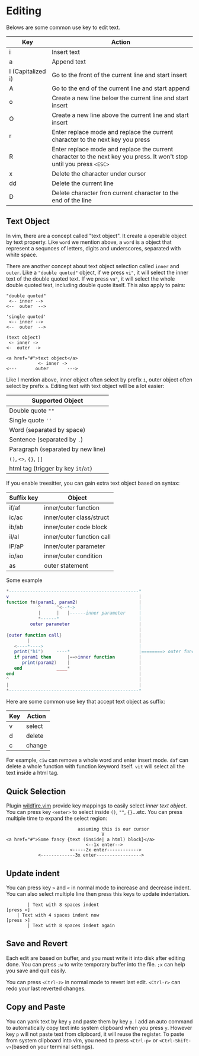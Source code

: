 # Editing

Belows are some common use key to edit text.

| Key               | Action                                                                                                                |
|-------------------|-----------------------------------------------------------------------------------------------------------------------|
| i                 | Insert text                                                                                                           |
| a                 | Append text                                                                                                           |
| I (Capitalized i) | Go to the front of the current line and start insert                                                                  |
| A                 | Go to the end of the current line and start append                                                                    |
| o                 | Create a new line below the current line and start insert                                                             |
| O                 | Create a new line above the current line and start insert                                                             |
| r                 | Enter replace mode and replace the current character to the next key you press                                        |
| R                 | Enter replace mode and replace the current character to the next key you press. It won't stop until you press `<ESC>` |
| x                 | Delete the character under cursor                                                                                     |
| dd                | Delete the current line                                                                                               |
| D                 | Delete character fron current character to the end of the line                                                        |

## Text Object

In vim, there are a concept called "text object". It create a operable object by text property. Like `word` we mention above, a `word` is
a object that represent a sequnces of letters, digits and underscores, separated with white space.

There are another concept about text object selection called `inner` and `outer`. Like a `"double quoted"` object, if we press
`vi"`, it will select the inner text of the double quoted text. If we press `va"`, it will select the whole double quoted text,
including double quote itself. This also apply to pairs:

```text
"double quoted"
 <-- inner -->
<--  outer  -->

'single quoted'
 <-- inner -->
<--  outer  -->

(text object)
 <- inner ->
<-  outer  ->

<a href="#">text object</a>
            <- inner ->
<---       outer       --->
```

Like I mention above, inner object often select by prefix `i`, outer object often select by prefix `a`.
Editing text with text object will be a lot easier:

| Supported Object                    |
|-------------------------------------|
| Double quote `""`                   |
| Single quote `''`                   |
| Word (separated by space)           |
| Sentence (separated by `.`)         |
| Paragraph (separated by new line)   |
| `()`, `<>`, `{}`, `[]`              |
| html tag (trigger by key `it`/`at`) |

If you enable treesitter, you can gain extra text object based on syntax:

| Suffix key | Object                    |
|------------|---------------------------|
| if/af      | inner/outer function      |
| ic/ac      | inner/outer class/struct  |
| ib/ab      | inner/outer code block    |
| il/al      | inner/outer function call |
| iP/aP      | inner/outer parameter     |
| io/ao      | inner/outer condition     |
| as         | outer statement           |

Some example

```lua
*-------------------------------------------------*
v                                                 |
function fn(param1, param2)                       |
            ^      ^<--*->                        |
            |      |   |------inner parameter     |
            *------*                              |
         outer parameter                          |
                                                  |
{outer function call}                             |
        |                                         |
   <----*---->                                    |
   print("hi")     ----*                          |========> outer function
   if param1 then      |==>inner function         |
      print(param2)    |                          |
   end             ____*                          |
end                                               |
^                                                 |
|                                                 |
*-------------------------------------------------*
```

Here are some common use key that accept text object as suffix:

| Key | Action  |
|-----|---------|
| v   | select  |
| d   | delete  |
| c   | change  |

For example, `ciw` can remove a whole word and enter insert mode. `daf` can delete a whole function
with function keyword itself. `vit` will select all the text inside a html tag.

## Quick Selection

Plugin [wildfire.vim](https://github.com/gcmt/wildfire.vim) provide key mappings to easily select
*inner text object*. You can press key `<enter>` to select inside `()`, `""`, `{}`...etc. You can
press multiple time to expand the select region:

```text
                           assuming this is our cursor
                                    V
<a href="#">Some fancy {text (inside| a html) block}</a>
                              <--1x enter-->
                        <-----2x enter------------>
            <-------------3x enter----------------->
```

## Update indent

You can press key `>` and `<` in normal mode to increase and decrease indent.
You can also select multiple line then press this keys to update indentation.

```text
        | Text with 8 spaces indent
[press <]
    | Text with 4 spaces indent now
[press >]
        | Text with 8 spaces indent again
```

## Save and Revert

Each edit are based on buffer, and you must write it into disk after editing done.
You can press `;w` to write temporary buffer into the file. `;x` can help you save
and quit easily.

You can press `<Ctrl-z>` in normal mode to revert last edit. `<Ctrl-r>` can redo your
last reverted changes.

## Copy and Paste

You can yank text by key `y` and paste them by key `p`.
I add an auto command to automatically copy text into system clipboard when you press `y`.
However key `p` will not paste text from clipboard, it will reuse the register.
To paste from system clipboard into vim, you need to press `<Ctrl-p>` or
`<Ctrl-Shift-v>`(based on your terminal settings).

